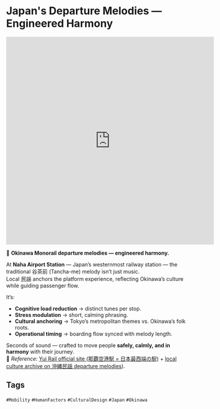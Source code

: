 # Japan's Departure Melodies — Engineered Harmony

<iframe 
  src="https://www.youtube.com/embed/wXTzepSWTps" 
  width="560" 
  height="560" 
  style="aspect-ratio: 9/16;" 
  frameborder="0" 
  allowfullscreen>
</iframe>

🎵 **Okinawa Monorail departure melodies — engineered harmony.**  

At **Naha Airport Station** — Japan’s westernmost railway station — the traditional 谷茶前 (Tancha-me) melody isn’t just music.  
Local 民謡 anchors the platform experience, reflecting Okinawa’s culture while guiding passenger flow.  

It’s:  
- **Cognitive load reduction** → distinct tunes per stop.  
- **Stress modulation** → short, calming phrasing.  
- **Cultural anchoring** → Tokyo’s metropolitan themes vs. Okinawa’s folk roots.  
- **Operational timing** → boarding flow synced with melody length. 

Seconds of sound — crafted to move people **safely, calmly, and in harmony** with their journey.  
📌 *Reference*: [Yui Rail official site (那覇空港駅 = 日本最西端の駅)](https://www.yui-rail.co.jp/routemap/nahakuko/) + [local culture archive on 沖縄民謡 departure melodies](https://7-pref.com/gotochi_okinawa.htm#:~:text=%E6%B2%96%E7%B8%84%E6%B0%91%E8%AC%A1%20%EF%BC%88%E3%82%86%E3%81%84%E3%83%AC%E3%83%BC%E3%83%AB%E9%82%A3%E8%A6%87%E7%A9%BA%E6%B8%AF%E9%A7%85%E3%81%AA%E3%81%A9%20%E7%99%BA%E8%BB%8A%EF%BC%89%20%E6%B2%96%E7%B8%84%E7%9C%8C%E3%82%92%E8%B5%B0%E3%82%8B%E5%94%AF%E4%B8%80%E3%81%AE%E9%89%84%E9%81%93%E8%B7%AF%E7%B7%9A%E3%80%8C%E3%82%86%E3%81%84%E3%83%AC%E3%83%BC%E3%83%AB%E3%80%8D%EF%BC%88%E6%B2%96%E7%B8%84%E9%83%BD%E5%B8%82%E3%83%A2%E3%83%8E%E3%83%AC%E3%83%BC%E3%83%AB%EF%BC%89%E3%81%A7%E3%81%AF%E3%80%812003%E5%B9%B48%E6%9C%8812%E6%97%A5%E3%81%AE%E9%96%8B%E6%A5%AD%E4%BB%A5%E6%9D%A5%E3%80%81%E5%A7%8B%E7%99%BA%E9%A7%85%E3%81%AE%E7%99%BA%E8%BB%8A%E3%83%A1%E3%83%AD%E3%83%87%E3%82%A3%E3%83%BC%E3%81%A8%E3%80%81%E5%90%84%E9%A7%85%E5%88%B0%E7%9D%80%E5%89%8D%E3%81%AB%E8%BB%8A%E5%86%85%E3%81%A7%E6%B5%81%E3%82%8C%E3%82%8B%E3%83%81%E3%83%A3%E3%82%A4%E3%83%A0%E3%81%AB%E6%B2%96%E7%B8%84%E6%B0%91%E8%AC%A1%E3%81%AA%E3%81%A9%E3%82%92%E4%BD%BF%E7%94%A8%E3%81%97%E3%81%A6%E3%81%84%E3%82%8B%E3%80%82%20%E7%8B%AC%E7%89%B9%E3%81%AE%E9%9F%B3%E9%9A%8E%E3%81%A7%E6%B2%96%E7%B8%84%E3%83%A0%E3%83%BC%E3%83%89%E3%82%92%E6%94%BE%E3%81%A1%E3%80%81%E3%83%A2%E3%83%8E%E3%83%AC%E3%83%BC%E3%83%AB%E3%81%AE%E9%9B%B0%E5%9B%B2%E6%B0%97%E3%81%A5%E3%81%8F%E3%82%8A%E3%81%AB%E4%B8%80%E5%BD%B9%E8%B2%B7%E3%81%A3%E3%81%A6%E3%81%84%E3%82%8B%E3%80%82%20%E9%82%A3%E8%A6%87%E7%A9%BA%E6%B8%AF%E9%A7%85%E3%81%AE%E3%80%8C%E8%B0%B7%E8%8C%B6%E5%89%8D%EF%BC%88%E3%81%9F%E3%82%93%E3%81%A1%E3%82%83%E3%82%81%E3%83%BC%EF%BC%89%E3%80%8D%E3%81%AF%E3%80%81%E6%81%A9%E7%B4%8D%E6%9D%91%E3%81%AE%E6%B5%B7%E5%B2%B8%E3%81%A7%E3%81%AE%E6%BC%81%E3%81%AE%E6%A7%98%E5%AD%90%E3%82%92%E6%AD%8C%E3%81%A3%E3%81%9F%E3%80%81%E6%B2%96%E7%B8%84%E6%9C%AC%E5%B3%B6%E3%82%92%E4%BB%A3%E8%A1%A8%E3%81%99%E3%82%8B%E6%B0%91%E8%AC%A1%E3%81%AE%E3%81%B2%E3%81%A8%E3%81%A4%E3%80%82%20%E9%A6%96%E9%87%8C%E9%A7%85%E3%81%AE%E3%80%8C%E8%B5%A4%E7%94%B0%E9%A6%96%E9%87%8C%E6%AE%BF%E5%86%85%EF%BC%88%E3%81%82%E3%81%8B%E3%81%9F%E3%81%99%E3%82%93%E3%81%A9%E3%82%93%E3%81%A1%EF%BC%89%E3%80%8D%E3%81%AF%E3%80%81%E7%90%89%E7%90%83%E7%8E%8B%E6%9C%9D%E6%99%82%E4%BB%A3%E3%81%8B%E3%82%89%E3%81%AE%E5%9C%B0%E5%85%83%E3%81%AE%E7%A5%AD%E7%A4%BC%E3%80%8C%E5%BC%A5%E5%8B%92%E8%BF%8E%E3%81%91%EF%BC%88%E3%81%BF%E3%82%8B%E3%81%8F%E3%81%86%E3%82%93%E3%81%91%E3%83%BC%EF%BC%89%E3%80%8D%E3%81%A7%E5%94%84%E3%82%8F%E3%82%8C%E3%81%A6%E3%81%84%E3%81%9F%E3%82%8F%E3%82%89%E3%81%B9%E6%AD%8C%E3%80%82%202019%E5%B9%B410%E6%9C%881%E6%97%A5%E3%81%AB%E5%BB%B6%E4%BC%B8%E9%96%8B%E6%A5%AD%E3%81%97%E3%80%81%E6%96%B0%E3%81%9F%E3%81%AA%E5%A7%8B%E7%99%BA%E9%A7%85%E3%81%A8%E3%81%AA%E3%81%A3%E3%81%9F%E3%81%A6%E3%81%A0%E3%81%93%E6%B5%A6%E8%A5%BF%E9%A7%85%E3%81%A7%E3%81%AF%E3%80%8C%E3%83%92%E3%83%A4%E3%83%9F%E3%82%AB%E3%83%81%E7%AF%80%E3%80%8D%E3%82%92%E6%8E%A1%E7%94%A8%E3%80%82%20%E6%88%A6%E5%BE%8C%E3%80%81%E6%B2%96%E7%B8%84%E3%81%AE%E4%BA%BA%E3%80%85%E3%82%92%E5%85%83%E6%B0%97%E3%81%A5%E3%81%91%E3%82%88%E3%81%86%E3%81%A8%E4%BD%9C%E3%82%89%E3%82%8C%E3%81%9F%E6%9B%B2%E3%81%A7%E3%80%81%E8%A1%97%E3%81%AE%E7%99%BA%E5%B1%95%E3%81%A8%E9%A3%9B%E8%BA%8D%E3%81%B8%E3%81%AE%E9%A1%98%E3%81%84%E3%82%92%E8%BE%BC%E3%82%81%E3%81%A6%E9%81%B8%E6%9B%B2%E3%81%97%E3%81%9F%E3%81%A8%E3%81%84%E3%81%86%E3%80%82%20%E5%BB%B6%E4%BC%B8%E3%81%AB%E5%85%88%E7%AB%8B%E3%81%A1%E5%90%8C%E5%B9%B44%E6%9C%8813%E6%97%A5%E3%81%8B%E3%82%89%E9%A0%86%E6%AC%A1%E3%80%81%E5%90%84%E7%A8%AE%E6%94%BE%E9%80%81%E5%89%8D%E3%81%AB%E6%B2%96%E7%B8%84%E9%9F%B3%E9%9A%8E%E3%81%AE%E3%83%81%E3%83%A3%E3%82%A4%E3%83%A0%E3%82%84%E3%80%81%E9%80%94%E4%B8%AD%E9%A7%85%E3%81%AB%E3%82%82%E7%99%BA%E8%BB%8A%E3%83%A1%E3%83%AD%E3%83%87%E3%82%A3%E3%83%BC%E3%81%8C%E5%8A%A0%E3%82%8F%E3%82%8B%E3%81%A8%E3%81%A8%E3%82%82%E3%81%AB%E3%80%81%E5%BE%93%E6%9D%A5%E6%B5%81%E3%82%8C%E3%81%A6%E3%81%84%E3%81%9F%E5%A7%8B%E7%99%BA%E9%A7%85%E3%81%AE%E7%99%BA%E8%BB%8A%E3%83%A1%E3%83%AD%E3%83%87%E3%82%A3%E3%83%BC%E3%81%AF%E3%82%86%E3%81%A3%E3%81%9F%E3%82%8A%E3%81%97%E3%81%9F%E3%82%A2%E3%83%AC%E3%83%B3%E3%82%B8%E3%81%AB%E5%A4%89%E6%9B%B4%E3%81%95%E3%82%8C%E3%81%9F%E3%80%82%20%E5%BB%B6%E4%BC%B8%E5%BE%8C%E3%81%AE%E9%A6%96%E9%87%8C%E9%A7%85%E3%81%A7%E3%81%AF%E3%80%81%E5%A7%8B%E7%99%BA%E5%88%97%E8%BB%8A%E3%81%AE%E3%81%BF%E3%80%8C%E8%B5%A4%E7%94%B0%E9%A6%96%E9%87%8C%E6%AE%BF%E5%86%85%E3%80%8D%E3%81%8C%E6%B5%81%E3%82%8C%E3%81%A6%E3%81%84%E3%82%8B%E3%80%82%20%E7%89%A7%E5%BF%97%E9%A7%85%E3%81%A7%E3%82%82%E3%82%A8%E3%82%A4%E3%82%B5%E3%83%BC%E3%81%A7%E4%BD%BF%E3%82%8F%E3%82%8C%E3%82%8B%E6%81%8B%E6%AD%8C%E3%80%8C%E3%81%84%E3%81%A1%E3%82%85%E3%81%B3%E5%B0%8F%EF%BC%88%E3%81%90%E3%82%8F%E3%81%81%E3%83%BC%EF%BC%89%E3%80%8D%E3%81%8C%E7%94%A8%E6%84%8F%E3%81%95%E3%82%8C%E3%81%A6%E3%81%84%E3%82%8B%E3%81%8C%E3%80%81%E6%B5%81%E3%82%8C%E3%82%8B%E3%81%AE%E3%81%AF%E8%87%A8%E6%99%82%E3%81%A7%E9%81%8B%E8%A1%8C%E3%81%95%E3%82%8C%E3%82%8B%E5%A7%8B%E7%99%BA%E5%88%97%E8%BB%8A%E3%81%AE%E3%81%BF%E3%81%A7%E3%81%82%E3%82%8B%E3%80%82%20%E3%83%A1%E3%83%AD%E3%83%87%E3%82%A3%E3%83%BC%E3%81%AE%E5%88%B6%E4%BD%9C%E3%83%BB%E6%BC%94%E5%A5%8F%E3%81%AF%E9%82%A3%E8%A6%87%E5%B8%82%E3%81%AE%E9%9F%B3%E6%A5%BD%E6%95%99%E5%AE%A4%E3%80%8C%E5%90%8D%E5%9F%8E%E3%82%B5%E3%82%A6%E3%83%B3%E3%83%89%E3%82%A2%E3%82%AB%E3%83%87%E3%83%9F%E3%83%BC%E3%80%8D%E4%BB%A3%E8%A1%A8%E3%81%AE%E5%90%8D%E5%9F%8E%E3%81%95%E3%81%88%E3%81%AE%E6%B0%8F%E3%80%82%20%E6%B2%96%E7%B8%84%E3%81%AE%E7%BE%8E%E3%81%97%E3%81%84%E7%A9%BA%E3%81%A8%E3%80%81%E3%81%95%E3%82%93%E3%81%95%E3%82%93%E3%81%A8%E8%BC%9D%E3%81%8F%E5%A4%AA%E9%99%BD%E3%82%92%E3%82%A4%E3%83%A1%E3%83%BC%E3%82%B8%E3%81%97%E3%81%A6%E6%BC%94%E5%A5%8F%E3%81%97%E3%81%A6%E3%81%84%E3%82%8B%E3%81%A8%E3%81%84%E3%81%86%E3%80%82)).  


## Tags  
`#Mobility` `#HumanFactors` `#CulturalDesign` `#Japan` `#Okinawa`
